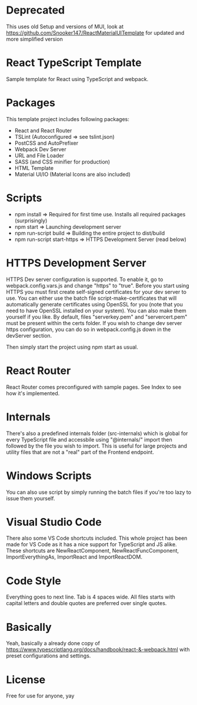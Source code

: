 # Deprecated
This uses old Setup and versions of MUI, look at https://github.com/Snooker147/ReactMaterialUITemplate for updated and more simplified version

# React TypeScript Template
Sample template for React using TypeScript and webpack.

# Packages
This template project includes following packages:
- React and React Router
- TSLint (Autoconfigured => see tslint.json)
- PostCSS and AutoPrefixer
- Webpack Dev Server
- URL and File Loader
- SASS (and CSS minifier for production)
- HTML Template
- Material UI/IO (Material Icons are also included)

# Scripts
- npm install => Required for first time use. Installs all required packages (surprisingly)
- npm start => Launching development server
- npm run-script build => Building the entire project to dist/build
- npm run-script start-https => HTTPS Development Server (read below)

# HTTPS Development Server
HTTPS Dev server configuration is supported. To enable it, go to webpack.config.vars.js and change "https" to "true". Before you start using HTTPS you must first create self-signed certificates for your dev server to use. You can either use the batch file script-make-certificates that will automatically generate certificates using OpenSSL for you (note that you need to have OpenSSL installed on your system).
You can also make them yourself if you like. By default, files "serverkey.pem" and "servercert.pem" must be present within the certs folder. If you wish to change dev server https configuration, you can do so in webpack.config.js down in the devServer section.

Then simply start the project using npm start as usual.

# React Router
React Router comes preconfigured with sample pages. See Index to see how it's implemented.

# Internals
There's also a predefined internals folder (src-internals) which is global for every TypeScript file and accessbile using "@internals/" import then followed by the file you wish to import. This is useful for large projects and utility files that are not a "real" part of the Frontend endpoint.

# Windows Scripts
You can also use script by simply running the batch files if you're too lazy to issue them yourself.

# Visual Studio Code
There also some VS Code shortcuts included. This whole project has been made for VS Code as it has a nice support for TypeScript and JS alike. These shortcuts are NewReactComponent, NewReactFuncComponent, ImportEverythingAs, ImportReact and ImportReactDOM.

# Code Style
Everything goes to next line. Tab is 4 spaces wide. All files starts with capital letters and double quotes are preferred over single quotes.

# Basically
Yeah, basically a already done copy of https://www.typescriptlang.org/docs/handbook/react-&-webpack.html with preset configurations and settings.

# License
Free for use for anyone, yay